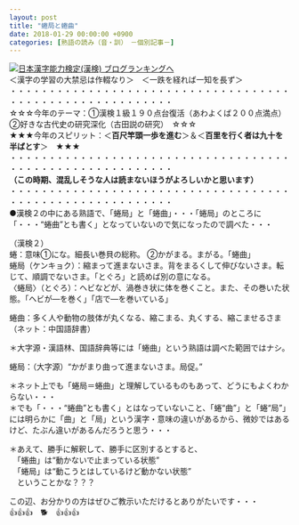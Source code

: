 ```yaml
---
layout: post
title: "蜷局と蜷曲"
date: 2018-01-29 00:00:00 +0900
categories: [熟語の読み（音・訓）　－個別記事－]
---
```


[![](/syuusyuu9701/assets/images/蜷局と蜷曲-br_c_3028_1.gif)](http://blog.with2.net/link.php?1659096:3028 "日本漢字能力検定(漢検) ブログランキングへ")[日本漢字能力検定(漢検) ブログランキングへ](http://blog.with2.net/link.php?1659096:3028)  
＜漢字の学習の大禁忌は作輟なり＞　＜一跌を経れば一知を長ず＞  
・・・・・・・・・・・・・・・・・・・・・・・・・・・・・・・・・・・・・・・・・・・・・・・・・・・・・・・・・  
☆☆☆今年のテーマ：①漢検１級１９０点台復活（あわよくば２００点満点）　②好きな古代史の研究深化（古田説の研究）　☆☆☆  
★★★今年のスピリット：＜**百尺竿頭一歩を進む**＞＆＜**百里を行く者は九十を半ばとす**＞　★★★  
・・・・・・・・・・・・・・・・・・・・・・・・・・・・・・・・・・・・・・・・・・・・・・・・・・・・・・・・・  
**（この時期、混乱しそうな人は読まないほうがよろしいかと思います）**  
・・・・・・・・・・・・・・・・・・・・・・・・・・・・・・・・・・・・・・・・・・・・・・・・・・・・・・・・・  
●漢検２の中にある熟語で、「蜷局」と「蜷曲」・・・「蜷局」のところに「・・・“蜷曲”とも書く」となっていないので気になったので調べた・・・  
  
（漢検２）  
蜷：意味①にな。細長い巻貝の総称。 ②かがまる。まがる。「蜷曲」  
蜷局（ケンキョク）：縮まって進まないさま。背をまるくして伸びないさま。転じて、順調でないさま。「とぐろ」と読めば別の意になる。  
〈蜷局〉（とぐろ）：ヘビなどが、渦巻き状に体を巻くこと。また、その巻いた状態。「ヘビが―を巻く」「店で―を巻いている」  
  
蜷曲：多く人や動物の肢体が丸くなる、縮こまる、丸くする、縮こませるさま（ネット：中国語辞書）  
  
＊大字源・漢語林、国語辞典等には「蜷曲」という熟語は調べた範囲ではナシ。  
  
蜷局：（大字源）“かがまり曲って進まないさま。局促。”  
  
＊ネット上でも「蜷局＝蜷曲」と理解しているものもあって、どうにもよくわからない・・・  
＊でも「・・・“蜷曲”とも書く」とはなっていないこと、「蜷“曲”」と「蜷“局”」には明らかに「曲」と「局」という漢字・意味の違いがあるから、微妙ではあるけど、たぶん違いがあるんだろうと思う・・・  
  
＊あえて、勝手に解釈して、勝手に区別するとすると、  
　「蜷曲」は“動かないで止まっている状態”  
　「蜷局」は“動こうとはしているけど動かない状態”  
　ということかな？？？  
  
この辺、お分かりの方はぜひご教示いただけるとありがたいです・・・  
👍👍👍　🐕　👍👍👍